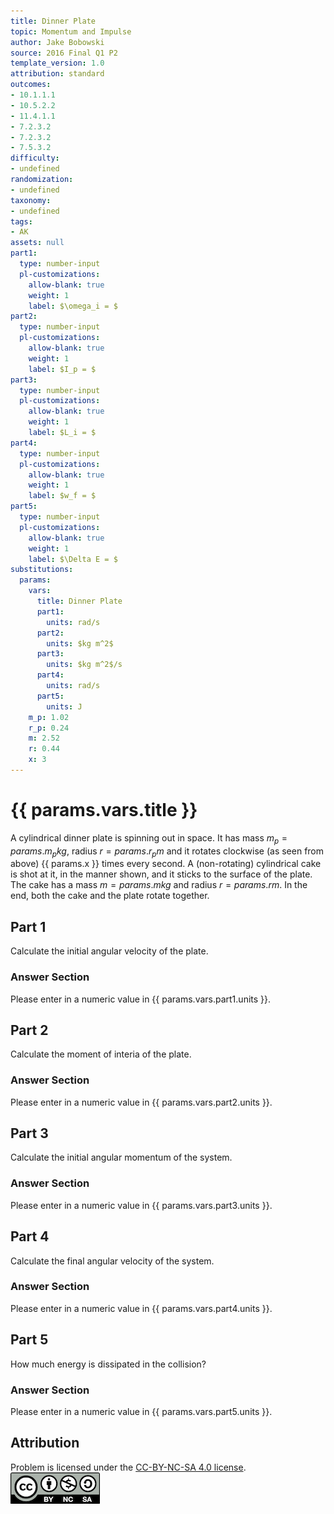 ```yaml
---
title: Dinner Plate
topic: Momentum and Impulse
author: Jake Bobowski
source: 2016 Final Q1 P2
template_version: 1.0
attribution: standard
outcomes:
- 10.1.1.1
- 10.5.2.2
- 11.4.1.1
- 7.2.3.2
- 7.2.3.2
- 7.5.3.2
difficulty:
- undefined
randomization:
- undefined
taxonomy:
- undefined
tags:
- AK
assets: null
part1:
  type: number-input
  pl-customizations:
    allow-blank: true
    weight: 1
    label: $\omega_i = $
part2:
  type: number-input
  pl-customizations:
    allow-blank: true
    weight: 1
    label: $I_p = $
part3:
  type: number-input
  pl-customizations:
    allow-blank: true
    weight: 1
    label: $L_i = $
part4:
  type: number-input
  pl-customizations:
    allow-blank: true
    weight: 1
    label: $w_f = $
part5:
  type: number-input
  pl-customizations:
    allow-blank: true
    weight: 1
    label: $\Delta E = $
substitutions:
  params:
    vars:
      title: Dinner Plate
      part1:
        units: rad/s
      part2:
        units: $kg m^2$
      part3:
        units: $kg m^2$/s
      part4:
        units: rad/s
      part5:
        units: J
    m_p: 1.02
    r_p: 0.24
    m: 2.52
    r: 0.44
    x: 3
---
```

# {{ params.vars.title }}
A cylindrical dinner plate is spinning out in space. It has mass $m_p = {{params.m_p}} kg$, radius $r = {{ params.r_p }} m$ and it rotates clockwise (as seen from above) {{ params.x }} times every second.
A (non-rotating) cylindrical cake is shot at it, in the manner shown, and it sticks to the surface of the plate.
The cake has a mass $m = {{ params.m }} kg$ and radius $r = {{ params.r }} m$.
In the end, both the cake and the plate rotate together.

## Part 1

Calculate the initial angular velocity of the plate.

### Answer Section

Please enter in a numeric value in {{ params.vars.part1.units }}.

## Part 2

Calculate the moment of interia of the plate.

### Answer Section

Please enter in a numeric value in {{ params.vars.part2.units }}.

## Part 3

Calculate the initial angular momentum of the system.

### Answer Section

Please enter in a numeric value in {{ params.vars.part3.units }}.

## Part 4

Calculate the final angular velocity of the system.

### Answer Section

Please enter in a numeric value in {{ params.vars.part4.units }}.

## Part 5

How much energy is dissipated in the collision?

### Answer Section

Please enter in a numeric value in {{ params.vars.part5.units }}.

## Attribution

Problem is licensed under the [CC-BY-NC-SA 4.0 license](https://creativecommons.org/licenses/by-nc-sa/4.0/).<br> ![The Creative Commons 4.0 license requiring attribution-BY, non-commercial-NC, and share-alike-SA license.](https://raw.githubusercontent.com/firasm/bits/master/by-nc-sa.png)